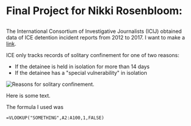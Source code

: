 # Final Project for Nikki Rosenbloom: 

## 

The International Consortium of Investigative Journalists (ICIJ) obtained data of ICE detention incident reports from 2012 to 2017. I want to make a [link](https://google.com).

ICE only tracks records of solitary confinement for one of two reasons:
* If the detainee is held in isolation for more than 14 days
* If the detainee has a "special vulnerability" in isolation

![Reasons for solitary confinement](https://www.datawrapper.de/_/Zcc29/).

Here is some text.

The formula I used was

```
=VLOOKUP("SOMETHING",A2:A100,1,FALSE)
```
